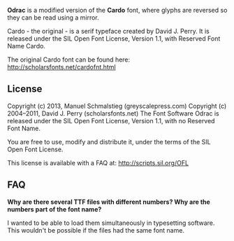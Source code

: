 **Odrac** is a modified version of the **Cardo** font, where glyphs are reversed so they can be read using a mirror. 

Cardo - the original - is a serif typeface created by  David J. Perry. It is released under the SIL Open Font License, Version 1.1, with Reserved Font Name Cardo.

The original Cardo font can be found here: http://scholarsfonts.net/cardofnt.html

## License ##
Copyright (c) 2013, Manuel Schmalstieg (greyscalepress.com)
Copyright (c) 2004–2011, David J. Perry (scholarsfonts.net)
The Font Software Odrac is released under the SIL Open Font License, Version 1.1, with no Reserved Font Name.

You are free to use, modify and distribute it, under the terms of the SIL Open Font License.

This license is available with a FAQ at: http://scripts.sil.org/OFL

## FAQ ##

**Why are there several TTF files with different numbers? Why are the numbers part of the font name?**

I wanted to be able to load them simultaneously in typesetting software. This wouldn't be possible if the files had the same font name.

